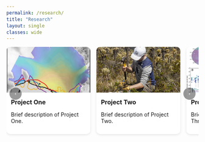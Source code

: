```yaml
---
permalink: /research/
title: "Research"
layout: single
classes: wide
---
```


<style>
.research-carousel-wrapper {
  position: relative;
  overflow: hidden;
}

.research-carousel {
  display: flex;
  overflow-x: auto;
  scroll-snap-type: x mandatory;
  gap: 1rem;
  padding-bottom: 1rem;
  scroll-behavior: smooth;
}

.research-card {
  flex: 0 0 auto;
  width: 220px;
  border-radius: 10px;
  background: #fff;
  box-shadow: 0 2px 6px rgba(0,0,0,0.1);
  scroll-snap-align: start;
}

.research-card img {
  width: 100%;
  height: 120px;
  object-fit: cover;
  border-top-left-radius: 10px;
  border-top-right-radius: 10px;
}

.research-content {
  padding: 0.75rem;
}

.research-content h3 {
  font-size: 1rem;
  margin: 0 0 0.5rem 0;
}

.research-nav {
  position: absolute;
  top: 50%;
  transform: translateY(-50%);
  width: 2rem;
  height: 2rem;
  background: rgba(0,0,0,0.4);
  color: white;
  border: none;
  border-radius: 50%;
  cursor: pointer;
  z-index: 10;
}
.research-nav.left {
  left: 0.5rem;
}
.research-nav.right {
  right: 0.5rem;
}
</style>

<div class="research-carousel-wrapper">
  <button class="research-nav left" onclick="scrollResearch(-1)">&#8249;</button>
  <button class="research-nav right" onclick="scrollResearch(1)">&#8250;</button>

  <div class="research-carousel" id="researchCarousel">

  <div class="research-card">
    <img src="/assets/images/project1.jpg" alt="Project 1">
    <div class="research-content">
      <h3>Project One</h3>
      <p>Brief description of Project One.</p>
    </div>
  </div>

  <div class="research-card">
    <img src="/assets/images/project2.jpg" alt="Project 2">
    <div class="research-content">
      <h3>Project Two</h3>
      <p>Brief description of Project Two.</p>
    </div>
  </div>

  <div class="research-card">
    <img src="/assets/images/project3.png" alt="Project 3">
    <div class="research-content">
      <h3>Project Three</h3>
      <p>Brief description of Project Three.</p>
    </div>
  </div>

  <!-- Add more cards as needed -->

  </div>
</div>

<script>
function scrollResearch(direction) {
  const container = document.getElementById('researchCarousel');
  const scrollAmount = 240;
  container.scrollBy({ left: direction * scrollAmount, behavior: 'smooth' });
}
</script>

